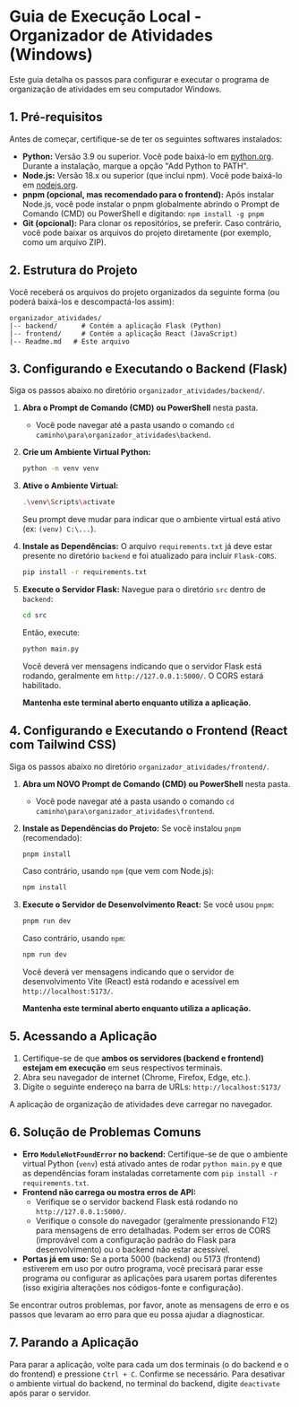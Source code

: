 # Guia de Execução Local - Organizador de Atividades (Windows)

Este guia detalha os passos para configurar e executar o programa de organização de atividades em seu computador Windows.

## 1. Pré-requisitos

Antes de começar, certifique-se de ter os seguintes softwares instalados:

*   **Python:** Versão 3.9 ou superior. Você pode baixá-lo em [python.org](https://www.python.org/downloads/). Durante a instalação, marque a opção "Add Python to PATH".
*   **Node.js:** Versão 18.x ou superior (que inclui npm). Você pode baixá-lo em [nodejs.org](https://nodejs.org/).
*   **pnpm (opcional, mas recomendado para o frontend):** Após instalar Node.js, você pode instalar o pnpm globalmente abrindo o Prompt de Comando (CMD) ou PowerShell e digitando: `npm install -g pnpm`
*   **Git (opcional):** Para clonar os repositórios, se preferir. Caso contrário, você pode baixar os arquivos do projeto diretamente (por exemplo, como um arquivo ZIP).

## 2. Estrutura do Projeto

Você receberá os arquivos do projeto organizados da seguinte forma (ou poderá baixá-los e descompactá-los assim):

```
organizador_atividades/
|-- backend/      # Contém a aplicação Flask (Python)
|-- frontend/     # Contém a aplicação React (JavaScript)
|-- Readme.md   # Este arquivo
```

## 3. Configurando e Executando o Backend (Flask)

Siga os passos abaixo no diretório `organizador_atividades/backend/`.

1.  **Abra o Prompt de Comando (CMD) ou PowerShell** nesta pasta.
    *   Você pode navegar até a pasta usando o comando `cd caminho\para\organizador_atividades\backend`.

2.  **Crie um Ambiente Virtual Python:**
    ```bash
    python -m venv venv
    ```

3.  **Ative o Ambiente Virtual:**
    ```bash
    .\venv\Scripts\activate
    ```
    Seu prompt deve mudar para indicar que o ambiente virtual está ativo (ex: `(venv) C:\...`).

4.  **Instale as Dependências:**
    O arquivo `requirements.txt` já deve estar presente no diretório `backend` e foi atualizado para incluir `Flask-CORS`.
    ```bash
    pip install -r requirements.txt
    ```

5.  **Execute o Servidor Flask:**
    Navegue para o diretório `src` dentro de `backend`:
    ```bash
    cd src
    ```
    Então, execute:
    ```bash
    python main.py
    ```
    Você deverá ver mensagens indicando que o servidor Flask está rodando, geralmente em `http://127.0.0.1:5000/`. O CORS estará habilitado.

    **Mantenha este terminal aberto enquanto utiliza a aplicação.**

## 4. Configurando e Executando o Frontend (React com Tailwind CSS)

Siga os passos abaixo no diretório `organizador_atividades/frontend/`.

1.  **Abra um NOVO Prompt de Comando (CMD) ou PowerShell** nesta pasta.
    *   Você pode navegar até a pasta usando o comando `cd caminho\para\organizador_atividades\frontend`.

2.  **Instale as Dependências do Projeto:**
    Se você instalou `pnpm` (recomendado):
    ```bash
    pnpm install
    ```
    Caso contrário, usando `npm` (que vem com Node.js):
    ```bash
    npm install
    ```

3.  **Execute o Servidor de Desenvolvimento React:**
    Se você usou `pnpm`:
    ```bash
    pnpm run dev
    ```
    Caso contrário, usando `npm`:
    ```bash
    npm run dev
    ```
    Você deverá ver mensagens indicando que o servidor de desenvolvimento Vite (React) está rodando e acessível em `http://localhost:5173/`.

    **Mantenha este terminal aberto enquanto utiliza a aplicação.**

## 5. Acessando a Aplicação

1.  Certifique-se de que **ambos os servidores (backend e frontend) estejam em execução** em seus respectivos terminais.
2.  Abra seu navegador de internet (Chrome, Firefox, Edge, etc.).
3.  Digite o seguinte endereço na barra de URLs: `http://localhost:5173/`

A aplicação de organização de atividades deve carregar no navegador.

## 6. Solução de Problemas Comuns

*   **Erro `ModuleNotFoundError` no backend:** Certifique-se de que o ambiente virtual Python (`venv`) está ativado antes de rodar `python main.py` e que as dependências foram instaladas corretamente com `pip install -r requirements.txt`.
*   **Frontend não carrega ou mostra erros de API:**
    *   Verifique se o servidor backend Flask está rodando no `http://127.0.0.1:5000/`.
    *   Verifique o console do navegador (geralmente pressionando F12) para mensagens de erro detalhadas. Podem ser erros de CORS (improvável com a configuração padrão do Flask para desenvolvimento) ou o backend não estar acessível.
*   **Portas já em uso:** Se a porta 5000 (backend) ou 5173 (frontend) estiverem em uso por outro programa, você precisará parar esse programa ou configurar as aplicações para usarem portas diferentes (isso exigiria alterações nos códigos-fonte e configuração).

Se encontrar outros problemas, por favor, anote as mensagens de erro e os passos que levaram ao erro para que eu possa ajudar a diagnosticar.

## 7. Parando a Aplicação

Para parar a aplicação, volte para cada um dos terminais (o do backend e o do frontend) e pressione `Ctrl + C`. Confirme se necessário.
Para desativar o ambiente virtual do backend, no terminal do backend, digite `deactivate` após parar o servidor.


